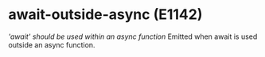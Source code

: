 # await-outside-async (E1142)

*'await' should be used within an async function* Emitted when await is
used outside an async function.
